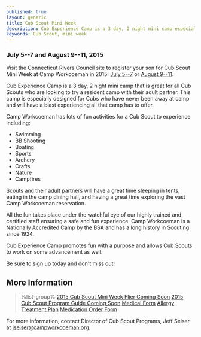 ```yaml
---
published: true
layout: generic
title: Cub Scout Mini Week
description: Cub Experience Camp is a 3 day, 2 night mini camp especially designed for Cubs who have never been away at camp that is great for all Cub Scouts who are looking to try a resident camp with their adult partner.
keywords: Cub Scout, mini week
---
```


### July 5--7 and August 9--11, 2015

<div class="alert alert-info">
Visit the Connecticut Rivers Council site to register your son for Cub Scout Mini Week at Camp Workcoeman in 2015: <a href="http://www.ctrivers.org/Event.aspx?id=11392">July 5--7</a> or <a href="http://www.ctrivers.org/Event.aspx?id=11393">August 9--11</a>.
</div>

Cub Experience Camp is a 3 day, 2 night mini camp that is great for all Cub
Scouts who are looking to try a resident camp with their adult partner. This
camp is especially designed for Cubs who have never been away at camp and will
have a blast experiencing all that camp has to offer.

Camp Workcoeman has lots of fun activities for a Cub Scout to experience
including:

* Swimming
* BB Shooting
* Boating
* Sports
* Archery
* Crafts
* Nature
* Campfires

Scouts and their adult partners will have a great time sleeping in tents,
eating in the camp dining hall, and having a great time exploring the vast Camp
Workcoeman reservation.

All the fun takes place under the watchful eye of our highly trained and
certified staff ensuring a safe and fun experience. Camp Workcoeman is a
Nationally Accredited Camp by the BSA and has a long history in Scouting since
1924.

Cub Experience Camp promotes fun with a purpose and allows Cub Scouts to work
on some advancement as well.

Be sure to sign up today and don't miss out!

## More Information

> %list-group%
> <a href="#" class="list-group-item">2015 Cub Scout Mini Week Flier Coming Soon</a>
> <a href="#" class="list-group-item">2015 Cub Scout Program Guide Coming Soon</a>
> <a href="{{ site.url }}/pdf/2014/2014_Med_Form.pdf" class="list-group-item">Medical Form</a>
> <a href="{{ site.url }}/pdf/2014/2011_Med-AllergeyTreatment.pdf" class="list-group-item">Allergy Treatment Plan</a>
> <a href="{{ site.url }}/pdf/2014/2011_Med-MedicationAuthorization.pdf" class="list-group-item">Medication Order Form</a>

For more information, contact Director of Cub Scout Programs, Jeff Seiser at
[jseiser@campworkcoeman.org](mailto:jseiser@campworkcoeman.org).
